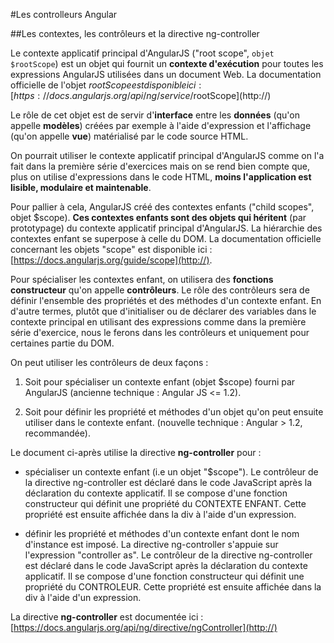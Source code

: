 #Les controlleurs Angular

 
##Les contextes, les contrôleurs et la directive ng-controller 

        
Le contexte applicatif principal d'AngularJS ("root scope", `objet $rootScope`) est un objet qui fournit un **contexte d'exécution** pour toutes les expressions AngularJS utilisées dans un document Web. La documentation officielle de l'objet $rootScope est disponible ici : [https://docs.angularjs.org/api/ng/service/$rootScope](http://)

Le rôle de cet objet est de servir d'**interface** entre les **données** (qu'on appelle **modèles**) créées par exemple à l'aide d'expression et l'affichage (qu'on appelle **vue**) matérialisé par le code source HTML.

On pourrait utiliser le contexte applicatif principal d'AngularJS comme on l'a fait dans la première série d'exercices mais on se rend bien compte que, plus on utilise d'expressions dans le code HTML, **moins l'application est lisible, modulaire et maintenable**.
        
Pour pallier à cela, AngularJS créé des contextes enfants ("child scopes", objet $scope). **Ces contextes enfants sont des objets qui héritent** (par prototypage) du contexte applicatif principal d'AngularJS. La hiérarchie des contextes enfant se superpose à celle du DOM. La documentation officielle concernant les objets "scope" est disponible ici : [https://docs.angularjs.org/guide/scope](http://). 

Pour spécialiser les contextes enfant, on utilisera des **fonctions constructeur** qu'on appelle **contrôleurs**. Le rôle des contrôleurs sera de définir l'ensemble des propriétés et des méthodes d'un contexte enfant. En d'autre termes, plutôt que d'initialiser ou de déclarer des variables dans le contexte principal en utilisant des expressions comme dans la première série d'exercice, nous le ferons dans les contrôleurs et uniquement pour certaines partie du DOM.

On peut utiliser les contrôleurs de deux façons :

1. Soit pour spécialiser un contexte enfant (objet $scope) fourni par AngularJS (ancienne technique : Angular JS <= 1.2).

2. Soit pour définir les propriété et méthodes d'un objet qu'on peut ensuite utiliser dans le contexte enfant. (nouvelle technique : Angular > 1.2, recommandée).

Le document ci-après utilise la directive **ng-controller** pour :

- spécialiser un contexte enfant (i.e un objet "$scope"). Le contrôleur de la directive ng-controller est déclaré dans le code JavaScript après la déclaration du contexte applicatif. Il se compose d'une fonction constructeur qui définit une propriété du CONTEXTE ENFANT. Cette propriété est ensuite affichée dans la div à l'aide d'un expression.

- définir les propriété et méthodes d'un contexte enfant dont le nom d'instance est imposé. La directive ng-controller s'appuie sur l'expression "controller as". Le contrôleur de la directive ng-controller est déclaré dans le code JavaScript après la déclaration du contexte applicatif. Il se compose d'une fonction constructeur qui définit une propriété du CONTROLEUR. Cette propriété est ensuite affichée dans la div à l'aide d'un expression.

La directive **ng-controller** est documentée ici : [https://docs.angularjs.org/api/ng/directive/ngController](http://)
